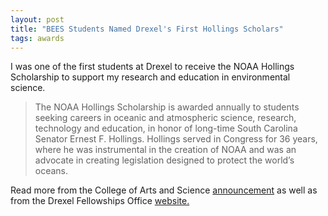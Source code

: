 ```yaml
---
layout: post
title: "BEES Students Named Drexel's First Hollings Scholars"
tags: awards
---
```


I was one of the first students at Drexel to receive the NOAA Hollings Scholarship to support my research and education in environmental science.

>The NOAA Hollings Scholarship is awarded annually to students seeking careers in oceanic and atmospheric science, research, technology and education, in honor of long-time South Carolina Senator Ernest F. Hollings. Hollings served in Congress for 36 years, where he was instrumental in the creation of NOAA and was an advocate in creating legislation designed to protect the world’s oceans.

Read more from the College of Arts and Science [announcement](http://drexel.edu/coas/news-events/news/2016/April/bees-students-named-drexels-first-hollings-scholars/) as well as from the Drexel Fellowships Office [website.](http://drexel.edu/fellowships/about/news/2016/April/Congrats%20to%202016%20Hollings%20Scholars/)